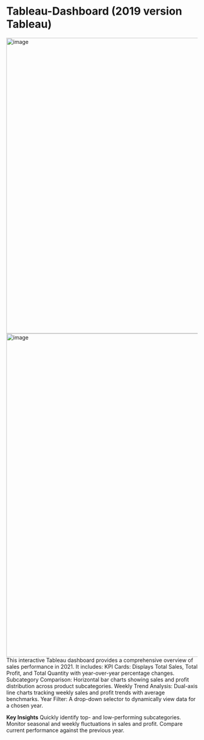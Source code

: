# Tableau-Dashboard (2019 version Tableau)

<img width="1197" height="776" alt="image" src="https://github.com/user-attachments/assets/b1ab61e5-2247-4947-9af8-c4f39b8351c1" />
<img width="1487" height="849" alt="image" src="https://github.com/user-attachments/assets/8d1a24e2-e9d9-4e97-b1db-8aff9ecec18e" />
This interactive Tableau dashboard provides a comprehensive overview of sales performance in 2021.
It includes:
KPI Cards: Displays Total Sales, Total Profit, and Total Quantity with year-over-year percentage changes.
Subcategory Comparison: Horizontal bar charts showing sales and profit distribution across product subcategories.
Weekly Trend Analysis: Dual-axis line charts tracking weekly sales and profit trends with average benchmarks.
Year Filter: A drop-down selector to dynamically view data for a chosen year.


**Key Insights**
Quickly identify top- and low-performing subcategories.
Monitor seasonal and weekly fluctuations in sales and profit.
Compare current performance against the previous year.
